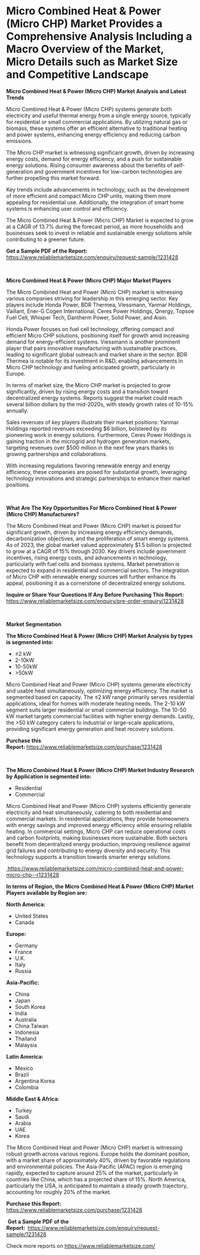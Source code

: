 <p><h1>Micro Combined Heat & Power (Micro CHP) Market Provides a Comprehensive Analysis Including a Macro Overview of the Market, Micro Details such as Market Size and Competitive Landscape</h1></p><p><strong>Micro Combined Heat & Power (Micro CHP) Market Analysis and Latest Trends</strong></p>
<p><p>Micro Combined Heat & Power (Micro CHP) systems generate both electricity and useful thermal energy from a single energy source, typically for residential or small commercial applications. By utilizing natural gas or biomass, these systems offer an efficient alternative to traditional heating and power systems, enhancing energy efficiency and reducing carbon emissions.</p><p>The Micro CHP market is witnessing significant growth, driven by increasing energy costs, demand for energy efficiency, and a push for sustainable energy solutions. Rising consumer awareness about the benefits of self-generation and government incentives for low-carbon technologies are further propelling this market forward. </p><p>Key trends include advancements in technology, such as the development of more efficient and compact Micro CHP units, making them more appealing for residential use. Additionally, the integration of smart home systems is enhancing user control and efficiency. </p><p>The Micro Combined Heat & Power (Micro CHP) Market is expected to grow at a CAGR of 13.7% during the forecast period, as more households and businesses seek to invest in reliable and sustainable energy solutions while contributing to a greener future.</p></p>
<p><strong>Get a Sample PDF of the Report:&nbsp;</strong> <a href="https://www.reliablemarketsize.com/enquiry/request-sample/1231428?utm_campaign=2444&utm_medium=2&utm_source=Github&utm_content=ia&utm_term=07042025&utm_id=micro-combined-heat-power-micro-chp">https://www.reliablemarketsize.com/enquiry/request-sample/1231428</a></p>
<p>&nbsp;</p>
<p><strong>Micro Combined Heat & Power (Micro CHP) Major Market Players</strong></p>
<p><p>The Micro Combined Heat and Power (Micro CHP) market is witnessing various companies striving for leadership in this emerging sector. Key players include Honda Power, BDR Thermea, Viessmann, Yanmar Holdings, Vaillant, Ener-G Cogen International, Ceres Power Holdings, Qnergy, Topsoe Fuel Cell, Whisper Tech, Dantherm Power, Solid Power, and Aisin. </p><p>Honda Power focuses on fuel cell technology, offering compact and efficient Micro CHP solutions, positioning itself for growth amid increasing demand for energy-efficient systems. Viessmann is another prominent player that pairs innovative manufacturing with sustainable practices, leading to significant global outreach and market share in the sector. BDR Thermea is notable for its investment in R&D, enabling advancements in Micro CHP technology and fueling anticipated growth, particularly in Europe.</p><p>In terms of market size, the Micro CHP market is projected to grow significantly, driven by rising energy costs and a transition toward decentralized energy systems. Reports suggest the market could reach several billion dollars by the mid-2020s, with steady growth rates of 10-15% annually.</p><p>Sales revenues of key players illustrate their market positions: Yanmar Holdings reported revenues exceeding $6 billion, bolstered by its pioneering work in energy solutions. Furthermore, Ceres Power Holdings is gaining traction in the microgrid and hydrogen generation markets, targeting revenues over $500 million in the next few years thanks to growing partnerships and collaborations.</p><p>With increasing regulations favoring renewable energy and energy efficiency, these companies are poised for substantial growth, leveraging technology innovations and strategic partnerships to enhance their market positions.</p></p>
<p>&nbsp;</p>
<p><strong>What Are The Key Opportunities For Micro Combined Heat & Power (Micro CHP) Manufacturers?</strong></p>
<p><p>The Micro Combined Heat and Power (Micro CHP) market is poised for significant growth, driven by increasing energy efficiency demands, decarbonization objectives, and the proliferation of smart energy systems. As of 2023, the global market valued approximately $1.5 billion is projected to grow at a CAGR of 15% through 2030. Key drivers include government incentives, rising energy costs, and advancements in technology, particularly with fuel cells and biomass systems. Market penetration is expected to expand in residential and commercial sectors. The integration of Micro CHP with renewable energy sources will further enhance its appeal, positioning it as a cornerstone of decentralized energy solutions.</p></p>
<p><strong>Inquire or Share Your Questions If Any Before Purchasing This Report:</strong> <a href="https://www.reliablemarketsize.com/enquiry/pre-order-enquiry/1231428?utm_campaign=2444&utm_medium=2&utm_source=Github&utm_content=ia&utm_term=07042025&utm_id=micro-combined-heat-power-micro-chp">https://www.reliablemarketsize.com/enquiry/pre-order-enquiry/1231428</a></p>
<p>&nbsp;</p>
<p><strong>Market Segmentation</strong></p>
<p><strong>The Micro Combined Heat & Power (Micro CHP) Market Analysis by types is segmented into:</strong></p>
<p><ul><li>≤2 kW</li><li>2-10kW</li><li>10-50kW</li><li>>50kW</li></ul></p>
<p><p>Micro Combined Heat and Power (Micro CHP) systems generate electricity and usable heat simultaneously, optimizing energy efficiency. The market is segmented based on capacity. The ≤2 kW range primarily serves residential applications, ideal for homes with moderate heating needs. The 2-10 kW segment suits larger residential or small commercial buildings. The 10-50 kW market targets commercial facilities with higher energy demands. Lastly, the >50 kW category caters to industrial or large-scale applications, providing significant energy generation and heat recovery solutions.</p></p>
<p><strong>Purchase this Report:&nbsp;</strong><a href="https://www.reliablemarketsize.com/purchase/1231428?utm_campaign=2444&utm_medium=2&utm_source=Github&utm_content=ia&utm_term=07042025&utm_id=micro-combined-heat-power-micro-chp">https://www.reliablemarketsize.com/purchase/1231428</a></p>
<p>&nbsp;</p>
<p><strong>The Micro Combined Heat & Power (Micro CHP) Market Industry Research by Application is segmented into:</strong></p>
<p><ul><li>Residential</li><li>Commercial</li></ul></p>
<p><p>Micro Combined Heat and Power (Micro CHP) systems efficiently generate electricity and heat simultaneously, catering to both residential and commercial markets. In residential applications, they provide homeowners with energy savings and improved energy efficiency while ensuring reliable heating. In commercial settings, Micro CHP can reduce operational costs and carbon footprints, making businesses more sustainable. Both sectors benefit from decentralized energy production, improving resilience against grid failures and contributing to energy diversity and security. This technology supports a transition towards smarter energy solutions.</p></p>
<p><a href="https://www.reliablemarketsize.com/micro-combined-heat-and-power-micro-chp--r1231428?utm_campaign=2444&utm_medium=2&utm_source=Github&utm_content=ia&utm_term=07042025&utm_id=micro-combined-heat-power-micro-chp">&nbsp;https://www.reliablemarketsize.com/micro-combined-heat-and-power-micro-chp--r1231428</a></p>
<p><strong>In terms of Region, the Micro Combined Heat & Power (Micro CHP) Market Players available by Region are:</strong></p>
<p>
    <p> <strong> North America: </strong>
        <ul>
            <li>United States</li>
            <li>Canada</li>
        </ul>
        </p> 
    <p> <strong> Europe: </strong>
        <ul>
            <li>Germany</li>
            <li>France</li>
            <li>U.K.</li>
            <li>Italy</li>
            <li>Russia</li>
        </ul>
        </p> 
    <p> <strong> Asia-Pacific: </strong>
        <ul>
            <li>China</li>
            <li>Japan</li>
            <li>South Korea</li>
            <li>India</li>
            <li>Australia</li>
            <li>China Taiwan</li>
            <li>Indonesia</li>
            <li>Thailand</li>
            <li>Malaysia</li>
        </ul>
        </p> 
    <p> <strong> Latin America: </strong>
        <ul>
            <li>Mexico</li>
            <li>Brazil</li>
            <li>Argentina Korea</li>
            <li>Colombia</li>
        </ul>
        </p> 
    <p> <strong> Middle East & Africa: </strong>
        <ul>
            <li>Turkey</li>
            <li>Saudi</li>
            <li>Arabia</li>
            <li>UAE</li>
            <li>Korea</li>
        </ul>
    </p>
    </p>
<p><p>The Micro Combined Heat and Power (Micro CHP) market is witnessing robust growth across various regions. Europe holds the dominant position, with a market share of approximately 40%, driven by favorable regulations and environmental policies. The Asia-Pacific (APAC) region is emerging rapidly, expected to capture around 25% of the market, particularly in countries like China, which has a projected share of 15%. North America, particularly the USA, is anticipated to maintain a steady growth trajectory, accounting for roughly 20% of the market.</p></p>
<p><strong>Purchase this Report: </strong><a href="https://www.reliablemarketsize.com/purchase/1231428?utm_campaign=2444&utm_medium=2&utm_source=Github&utm_content=ia&utm_term=07042025&utm_id=micro-combined-heat-power-micro-chp">https://www.reliablemarketsize.com/purchase/1231428</a></p>
<p>&nbsp;<strong>Get a Sample PDF of the Report:&nbsp;&nbsp;</strong><a href="https://www.reliablemarketsize.com/enquiry/request-sample/1231428?utm_campaign=2444&utm_medium=2&utm_source=Github&utm_content=ia&utm_term=07042025&utm_id=micro-combined-heat-power-micro-chp">https://www.reliablemarketsize.com/enquiry/request-sample/1231428</a></p>
<p><strong></strong></p>
<p>Check more reports on <a href="https://www.reliablemarketsize.com/?utm_campaign=2444&utm_medium=2&utm_source=Github&utm_content=ia&utm_term=07042025&utm_id=micro-combined-heat-power-micro-chp">https://www.reliablemarketsize.com/</a></p>